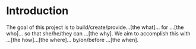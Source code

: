 Introduction
=============
<!-- Describe the project and its purpose -->
The goal of this project is to build/create/provide…[the what]… for …[the who]… so that she/he/they can …[the why]. We aim to accomplish this with …[the how]…[the where]… by/on/before …[the when].
